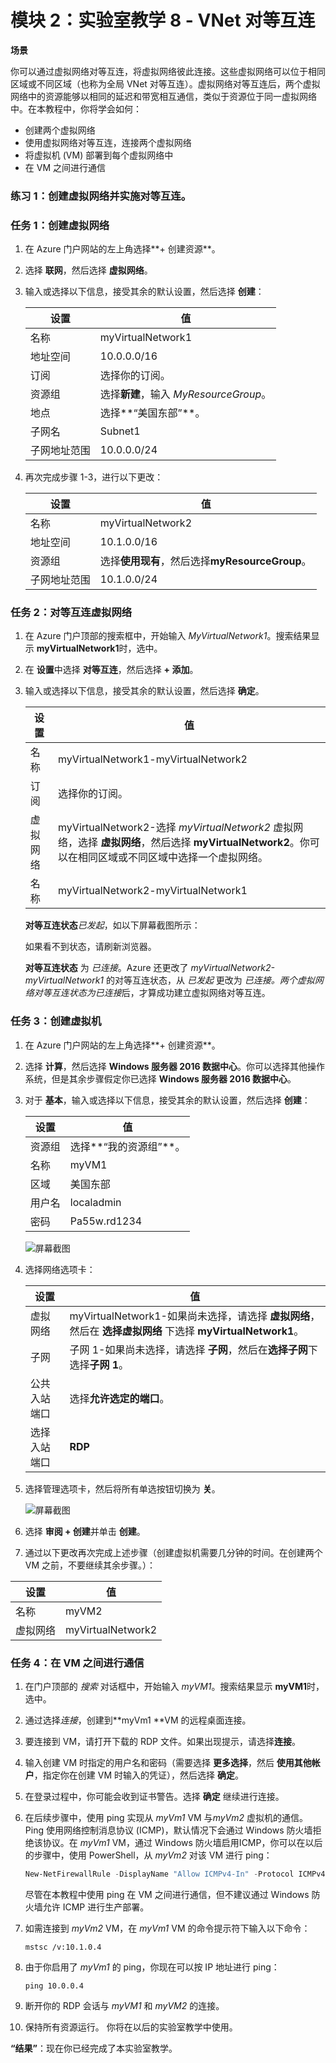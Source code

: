﻿---
lab:
    title: '实验室教学 8 - VNet 对等互连'
    module: '模块 2 - 实施平台保护'
---

# 模块 2：实验室教学 8 - VNet 对等互连


**场景**

你可以通过虚拟网络对等互连，将虚拟网络彼此连接。这些虚拟网络可以位于相同区域或不同区域（也称为全局 VNet 对等互连）。虚拟网络对等互连后，两个虚拟网络中的资源能够以相同的延迟和带宽相互通信，类似于资源位于同一虚拟网络中。在本教程中，你将学会如何：

- 创建两个虚拟网络
- 使用虚拟网络对等互连，连接两个虚拟网络
- 将虚拟机 (VM) 部署到每个虚拟网络中
- 在 VM 之间进行通信


### 练习 1：创建虚拟网络并实施对等互连。

### 任务 1：创建虚拟网络

1.  在 Azure 门户网站的左上角选择**+ 创建资源**。
2.  选择 **联网**，然后选择 **虚拟网络**。
3.  输入或选择以下信息，接受其余的默认设置，然后选择 **创建**：

    |设置|值|
    |---|---|
    |名称|myVirtualNetwork1|
    |地址空间|10.0.0.0/16|
    |订阅| 选择你的订阅。|
    |资源组| 选择**新建**，输入 *MyResourceGroup*。|
    |地点| 选择**“美国东部”**。|
    |子网名|Subnet1|
    |子网地址范围|10.0.0.0/24|


4.  再次完成步骤 1-3，进行以下更改：

    |设置|值|
    |---|---|
    |名称|myVirtualNetwork2|
    |地址空间|10.1.0.0/16|
    |资源组| 选择**使用现有**，然后选择**myResourceGroup**。|
    |子网地址范围|10.1.0.0/24|

### 任务 2：对等互连虚拟网络

1.  在 Azure 门户顶部的搜索框中，开始输入 *MyVirtualNetwork1*。搜索结果显示 **myVirtualNetwork1**时，选中。
2.  在 **设置**中选择 **对等互连**，然后选择 **+ 添加**。

3.  输入或选择以下信息，接受其余的默认设置，然后选择 **确定**。

    |设置|值|
    |---|---|
    |名称|myVirtualNetwork1-myVirtualNetwork2|
    |订阅| 选择你的订阅。|
    |虚拟网络|myVirtualNetwork2-选择 *myVirtualNetwork2* 虚拟网络，选择 **虚拟网络**，然后选择 **myVirtualNetwork2**。你可以在相同区域或不同区域中选择一个虚拟网络。|
    |名称|myVirtualNetwork2-myVirtualNetwork1|


    **对等互连状态***已发起*，如以下屏幕截图所示：



    如果看不到状态，请刷新浏览器。

    **对等互连状态** 为 *已连接*。Azure 还更改了 *myVirtualNetwork2-myVirtualNetwork1* 的对等互连状态，从 *已发起* 更改为 *已连接。*两个虚拟网络对等互连状态为*已连接*后，才算成功建立虚拟网络对等互连。 
    
    

### 任务 3：创建虚拟机

1.  在 Azure 门户网站的左上角选择**+ 创建资源**。
2.  选择 **计算**，然后选择 **Windows 服务器 2016 数据中心**。你可以选择其他操作系统，但是其余步骤假定你已选择 **Windows 服务器 2016 数据中心**。 
3.  对于 **基本**，输入或选择以下信息，接受其余的默认设置，然后选择 **创建**：

    |设置|值|
    |---|---|
    |资源组| 选择**“我的资源组”**。|
    |名称|myVM1|
    |区域| 美国东部|
    |用户名| localadmin |
    |密码| Pa55w.rd1234 |
       
     ![屏幕截图](../Media/Module-2/cb5ebafc-7225-416e-bb48-0643001b8fe8.png)
   

5.  选择网络选项卡：

    |设置|值|
    |---|---|
    |虚拟网络| myVirtualNetwork1-如果尚未选择，请选择 **虚拟网络**，然后在 **选择虚拟网络** 下选择 **myVirtualNetwork1**。|
    |子网| 子网 1-如果尚未选择，请选择 **子网**，然后在**选择子网**下选择**子网 1**。|
    |公共入站端口| 选择**允许选定的端口**。|
    |选择入站端口| **RDP** |


1.  选择管理选项卡，然后将所有单选按钮切换为 **关**。

     ![屏幕截图](../Media/Module-2/4084f585-093d-465a-90b9-ebf85d57fb26.png)

6.  选择 **审阅 + 创建**并单击 **创建**。


1.  通过以下更改再次完成上述步骤（创建虚拟机需要几分钟的时间。在创建两个 VM 之前，不要继续其余步骤。）：

 |设置|值|
 |---|---|
 |名称 | myVM2|
 |虚拟网络 | myVirtualNetwork2|




### 任务 4：在 VM 之间进行通信

1.  在门户顶部的 *搜索* 对话框中，开始输入 *myVM1*。搜索结果显示 **myVM1**时，选中。
2.  通过选择*连接*，创建到**myVm1 **VM 的远程桌面连接。

3.  要连接到 VM，请打开下载的 RDP 文件。如果出现提示，请选择**连接**。
4.  输入创建 VM 时指定的用户名和密码（需要选择 **更多选择**，然后 **使用其他帐户**，指定你在创建 VM 时输入的凭证），然后选择 **确定**。
5.  在登录过程中，你可能会收到证书警告。选择 **确定** 继续进行连接。
6.  在后续步骤中，使用 ping 实现从 *myVm1* VM 与*myVm2* 虚拟机的通信。Ping 使用网络控制消息协议 (ICMP)，默认情况下会通过 Windows 防火墙拒绝该协议。在 *myVm1* VM，通过 Windows 防火墙启用ICMP，你可以在以后的步骤中，使用 PowerShell，从 *myVm2* 对该 VM 进行 ping：

    ```powershell
    New-NetFirewallRule -DisplayName "Allow ICMPv4-In" -Protocol ICMPv4
    ```
    
    尽管在本教程中使用 ping 在 VM 之间进行通信，但不建议通过 Windows 防火墙允许 ICMP 进行生产部署。

7.  如需连接到 *myVm2* VM，在 *myVm1* VM 的命令提示符下输入以下命令：

    ```cli
    mstsc /v:10.1.0.4
    ```
    
8.  由于你启用了 *myVm1* 的 ping，你现在可以按 IP 地址进行 ping：

    ```cli
    ping 10.0.0.4
    ```
    
9.  断开你的 RDP 会话与 *myVM1* 和 *myVM2* 的连接。


10. 保持所有资源运行。  你将在以后的实验室教学中使用。



**“结果”**：现在你已经完成了本实验室教学。

